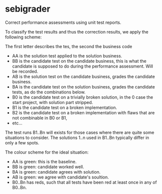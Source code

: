 # sebigrader
Correct performance assessments using unit test reports.

To classify the test results and thus the correction results, we apply
the following scheme:

The first letter describes the tes, the second the business code

* AA is the solution test applied to the solution business.
* BB is the candidate test on the candidate business, this is what the
  candidate is supposed to do during the performance assessment. Will
  be recorded.
* AB is the solution test on the candidate business, grades the
  candidate business.
* BA is the candidate test on the solution business, grades the candidate tests, as do the combinations below.
* B0 is the candidate test on a trivially broken solution, in the 0
  case the start project, with solution part stripped.
* B1 is the candidate test on a broken implementation.
* B2 is the candidate test on a broken implementation with flaws that
  are not combinable in B0 or B1,
* etc...


The test runs B1..Bn will exists for those cases where there are quite
some situations to consider. The solutions 1..n used in B1..Bn typically differ in only a few spots.

The colour scheme for the ideal situation:

* AA is green: this is the baseline.
* BB is green: candidate worked well.
* BA is green: candidate agrees with solution.
* AB is green: we agree with candidate's soultion.
* B0..Bn has reds, such that all tests have been red at least once in
  any of B0..Bn.

